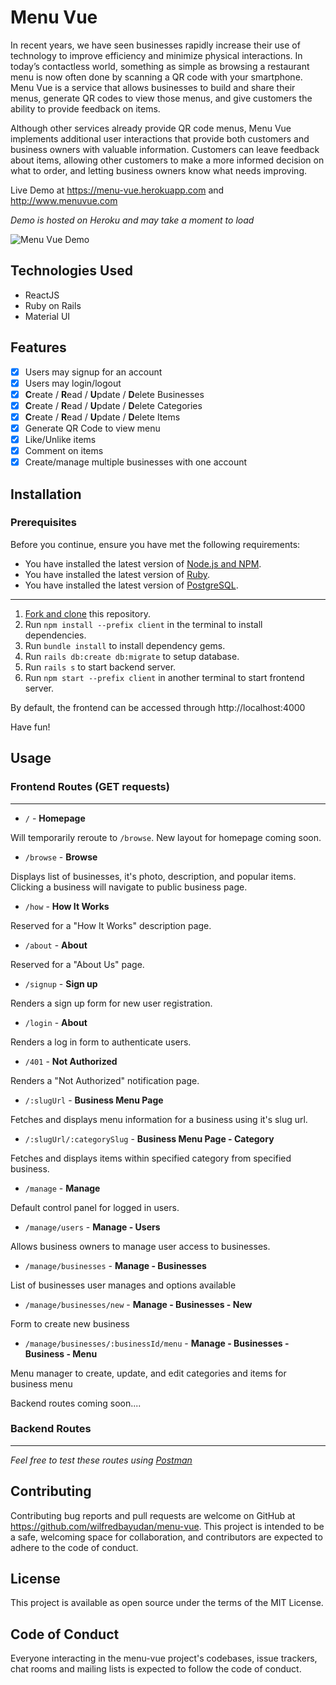 # Menu Vue

In recent years, we have seen businesses rapidly increase their use of technology to improve efficiency and minimize physical interactions. In today’s contactless world, something as simple as browsing a restaurant menu is now often done by scanning a QR code with your smartphone. Menu Vue is a service that allows businesses to build and share their menus, generate QR codes to view those menus, and give customers the ability to provide feedback on items.

Although other services already provide QR code menus, Menu Vue implements additional user interactions that provide both customers and business owners with valuable information. Customers can leave feedback about items, allowing other customers to make a more informed decision on what to order, and letting business owners know what needs improving.

Live Demo at https://menu-vue.herokuapp.com and http://www.menuvue.com

*Demo is hosted on Heroku and may take a moment to load*

![Menu Vue Demo](preview.gif)

## Technologies Used
* ReactJS
* Ruby on Rails
* Material UI

## Features
- [x] Users may signup for an account
- [x] Users may login/logout
- [x] **C**reate / **R**ead / **U**pdate / **D**elete Businesses
- [x] **C**reate / **R**ead / **U**pdate / **D**elete Categories
- [x]  **C**reate / **R**ead / **U**pdate / **D**elete Items
- [x] Generate QR Code to view menu
- [x] Like/Unlike items
- [x] Comment on items
- [x] Create/manage multiple businesses with one account

## Installation
### Prerequisites
Before you continue, ensure you have met the following requirements:
* You have installed the latest version of [Node.js and NPM](https://docs.npmjs.com/downloading-and-installing-node-js-and-npm).
* You have installed the latest version of [Ruby](https://www.ruby-lang.org/en/documentation/installation/).
* You have installed the latest version of [PostgreSQL](https://www.postgresql.org).
---
1. [Fork and clone](https://github.com/wilfredbayudan/menu-vue/fork) this repository.
2. Run `npm install --prefix client` in the terminal to install dependencies.
3. Run `bundle install` to install dependency gems.
4. Run `rails db:create db:migrate` to setup database.
5. Run `rails s` to start backend server.
6. Run `npm start --prefix client` in another terminal to start frontend server.

By default, the frontend can be accessed through http://localhost:4000

Have fun!

## Usage

### Frontend Routes (GET requests)
---
* `/` - **Homepage**

Will temporarily reroute to `/browse`. New layout for homepage coming soon.

* `/browse` - **Browse**

Displays list of businesses, it's photo, description, and popular items. Clicking a business will navigate to public business page.

* `/how` - **How It Works**

Reserved for a "How It Works" description page.

* `/about` - **About**

Reserved for a "About Us" page.

* `/signup` - **Sign up**

Renders a sign up form for new user registration.

* `/login` - **About**

Renders a log in form to authenticate users.

* `/401` - **Not Authorized**

Renders a "Not Authorized" notification page.

* `/:slugUrl` - **Business Menu Page**

Fetches and displays menu information for a business using it's slug url.

* `/:slugUrl/:categorySlug` - **Business Menu Page - Category**

Fetches and displays items within specified category from specified business.

* `/manage` - **Manage**

Default control panel for logged in users.

* `/manage/users` - **Manage - Users**

Allows business owners to manage user access to businesses.

* `/manage/businesses` - **Manage - Businesses**

List of businesses user manages and options available

* `/manage/businesses/new` - **Manage - Businesses - New**

Form to create new business

* `/manage/businesses/:businessId/menu` - **Manage - Businesses - Business - Menu**

Menu manager to create, update, and edit categories and items for business menu

Backend routes coming soon....

### Backend Routes
---
*Feel free to test these routes using [Postman](https://www.postman.com/)*

## Contributing

Contributing bug reports and pull requests are welcome on GitHub at https://github.com/wilfredbayudan/menu-vue. This project is intended to be a safe, welcoming space for collaboration, and contributors are expected to adhere to the code of conduct.

## License

This project is available as open source under the terms of the MIT License.

## Code of Conduct

Everyone interacting in the menu-vue project's codebases, issue trackers, chat rooms and mailing lists is expected to follow the code of conduct.